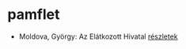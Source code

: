 # pamflet

- Moldova, György: Az Elátkozott Hivatal [részletek](_details/%7Bopf.creator%7D.md#id_1365)